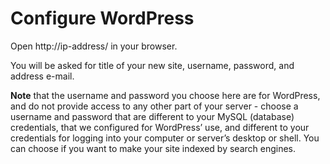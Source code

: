 # Configure WordPress

Open http://ip-address/ in your browser.

 You will be asked for title of your new site, username, password, and address e-mail. 
 
 **Note** that the username and password you choose here are for WordPress, and do not provide access to any other part of your server - choose a username and password that are different to your MySQL (database) credentials, that we configured for WordPress’ use, and different to your credentials for logging into your computer or server’s desktop or shell. You can choose if you want to make your site indexed by search engines.